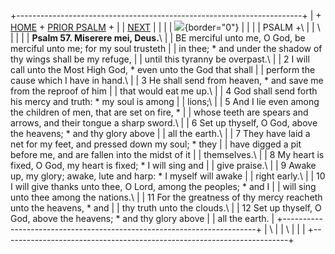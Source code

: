 +-----------------------------------------------------------------------+
| \+ [HOME](../index.html) + [PRIOR PSALM](Ps56.html) +                 |
| [NEXT](Ps58.html)                                                     |
|                                                                       |
| ![](http://stats.superstats.com/b/ss/DAVIDMCMANNES/1){border="0"}     |
|                                                                       |
| PSALM +\                                                              |
| \                                                                     |
|                                                                       |
| **Psalm 57. Miserere mei, Deus.**\                                    |
| BE merciful unto me, O God, be merciful unto me; for my soul trusteth |
| in thee; \* and under the shadow of thy wings shall be my refuge,     |
| until this tyranny be overpast.\                                      |
| 2 I will call unto the Most High God, \* even unto the God that shall |
| perform the cause which I have in hand.\                              |
| 3 He shall send from heaven, \* and save me from the reproof of him   |
| that would eat me up.\                                                |
| 4 God shall send forth his mercy and truth: \* my soul is among       |
| lions;\                                                               |
| 5 And I lie even among the children of men, that are set on fire, \*  |
| whose teeth are spears and arrows, and their tongue a sharp sword.\   |
| 6 Set up thyself, O God, above the heavens; \* and thy glory above    |
| all the earth.\                                                       |
| 7 They have laid a net for my feet, and pressed down my soul; \* they |
| have digged a pit before me, and are fallen into the midst of it      |
| themselves.\                                                          |
| 8 My heart is fixed, O God, my heart is fixed; \* I will sing and     |
| give praise.\                                                         |
| 9 Awake up, my glory; awake, lute and harp: \* I myself will awake    |
| right early.\                                                         |
| 10 I will give thanks unto thee, O Lord, among the peoples; \* and I  |
| will sing unto thee among the nations.\                               |
| 11 For the greatness of thy mercy reacheth unto the heavens, \* and   |
| thy truth unto the clouds.\                                           |
| 12 Set up thyself, O God, above the heavens; \* and thy glory above   |
| all the earth.                                                        |
+-----------------------------------------------------------------------+
| \                                                                     |
| \                                                                     |
| [](http://www.episcopalnet.org/DBS/DOR.html)                          |
+-----------------------------------------------------------------------+
